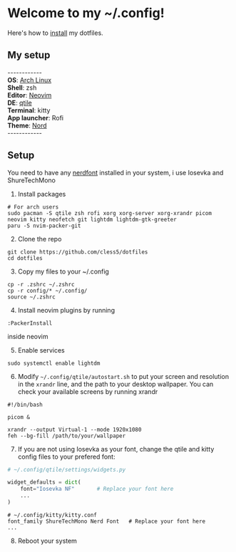 # Welcome to my ~/.config! 

Here's how to [install](#setup) my dotfiles.

## My setup

\------------  
**OS**: [Arch Linux](https://archlinux.org/)  
**Shell**: zsh  
**Editor**: [Neovim](https://neovim.io/)  
**DE**: [qtile](http://www.qtile.org/)  
**Terminal**: kitty  
**App launcher**: Rofi  
**Theme**: [Nord](https://github.com/nordtheme/nord)  
\------------  

## Setup

You need to have any [nerdfont](https://www.nerdfonts.com/font-downloads) installed in your system, i use Iosevka and ShureTechMono

1. Install packages
```shell
# For arch users
sudo pacman -S qtile zsh rofi xorg xorg-server xorg-xrandr picom neovim kitty neofetch git lightdm lightdm-gtk-greeter
paru -S nvim-packer-git
```

2. Clone the repo
```shell
git clone https://github.com/cless5/dotfiles
cd dotfiles
```

3. Copy my files to your ~/.config
```shell
cp -r .zshrc ~/.zshrc
cp -r config/* ~/.config/
source ~/.zshrc
```

4. Install neovim plugins by running
```
:PackerInstall
```
inside neovim

5. Enable services
```shell
sudo systemctl enable lightdm
```

6. Modify `~/.config/qtile/autostart.sh` to put your screen and resolution in the `xrandr` line, and the path to your desktop wallpaper. You can check your available screens by running xrandr
```shell
#!/bin/bash

picom &

xrandr --output Virtual-1 --mode 1920x1080
feh --bg-fill /path/to/your/wallpaper
```

7. If you are not using Iosevka as your font, change the qtile and kitty config files to your prefered font:
```python
# ~/.config/qtile/settings/widgets.py

widget_defaults = dict(
    font="Iosevka NF"       # Replace your font here 
    ...
)
```

```
# ~/.config/kitty/kitty.conf
font_family ShureTechMono Nerd Font   # Replace your font here
...
```

8. Reboot your system
